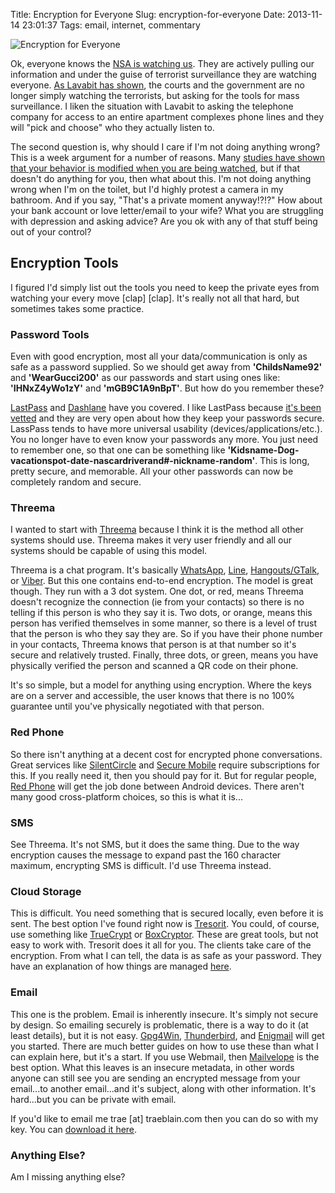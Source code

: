 Title: Encryption for Everyone
Slug: encryption-for-everyone
Date: 2013-11-14 23:01:37
Tags: email, internet, commentary

![Encryption for Everyone]({filename}/static/images/2013/security-lock.jpg "Encryption for Everyone")

Ok, everyone knows the [NSA is watching us][1].  They are actively pulling our information and under the guise of terrorist surveillance they are watching everyone.  [As Lavabit has shown][2], the courts and the government are no longer simply watching the terrorists, but asking for the tools for mass surveillance.  I liken the situation with Lavabit to asking the telephone company for access to an entire apartment complexes phone lines and they will "pick and choose" who they actually listen to.

The second question is, why should I care if I'm not doing anything wrong?  This is a week argument for a number of reasons.  Many [studies have shown that your behavior is modified when you are being watched][3], but if that doesn't do anything for you, then what about this.  I'm not doing anything wrong when I'm on the toilet, but I'd highly protest a camera in my  bathroom.  And if you say, "That's a private moment anyway!?!?"  How about your bank account or love letter/email to your wife?  What you are struggling with depression and asking advice?  Are you ok with any of that stuff being out of your control?

## Encryption Tools

I figured I'd simply list out the tools you need to keep the private eyes from watching your every move \[clap\] \[clap\].  It's really not all that hard, but sometimes takes some practice.

### Password Tools

Even with good encryption, most all your data/communication is only as safe as a password supplied.  So we should get away from **'ChildsName92'** and **'WearGucci200'** as our passwords and start using ones like: **'IHNxZ4yWo1zY'** and **'mGB9C1A9nBpT'**.  But how do you remember these?

[LastPass][] and [Dashlane][] have you covered.  I like LastPass because [it's been vetted][src] and they are very open about how they keep your passwords secure.  LassPass tends to have more universal usability (devices/applications/etc.).  You no longer have to even know your passwords any more.  You just need to remember one, so that one can be something like **'Kidsname-Dog-vacationspot-date-nascardriverand#-nickname-random'**.  This is long, pretty secure, and memorable.  All your other passwords can now be completely random and secure.

### Threema

I wanted to start with [Threema][] because I think it is the method all other systems should use.  Threema makes it very user friendly and all our systems should be capable of using this model.

Threema is a chat program.  It's basically [WhatsApp][], [Line][], [Hangouts/GTalk][hangouts], or [Viber][].  But this one contains end-to-end encryption.  The model is great though.  They run with a 3 dot system.  One dot, or red, means Threema doesn't recognize the connection (ie from your contacts) so there is no telling if this person is who they say it is.  Two dots, or orange, means this person has verified themselves in some manner, so there is a level of trust that the person is who they say they are.  So if you have their phone number in your contacts, Threema knows that person is at that number so it's secure and relatively trusted.  Finally, three dots, or green, means you have physically verified the person and scanned a QR code on their phone.

It's so simple, but a model for anything using encryption.  Where the keys are on a server and accessible, the user knows that there is no 100% guarantee until you've physically negotiated with that person.

### Red Phone

So there isn't anything at a decent cost for encrypted phone conversations.  Great services like [SilentCircle][] and [Secure Mobile][securemobile] require subscriptions for this.  If you really need it, then you should pay for it.  But for regular people, [Red Phone][red] will get the job done between Android devices.  There aren't many good cross-platform choices, so this is what it is...

### SMS

See Threema.  It's not SMS, but it does the same thing.  Due to the way encryption causes the message to expand past the 160 character maximum, encrypting SMS is difficult. I'd use Threema instead.

### Cloud Storage

This is difficult.  You need something that is secured locally, even before it is sent.  The best option I've found right now is [Tresorit][].  You could, of course, use something like [TrueCrypt][] or [BoxCryptor][].  These are great tools, but not easy to work with.  Tresorit does it all for you.  The clients take care of the encryption.  From what I can tell, the data is as safe as your password.  They have an explanation of how things are managed [here][tresoritpass].

### Email

This one is the problem.  Email is inherently insecure.  It's simply not secure by design.  So emailing securely is problematic, there is a way to do it (at least details), but it is not easy.  [Gpg4Win][], [Thunderbird][], and [Enigmail][] will get you started.  There are much better guides on how to use these than what I can explain here, but it's a start.  If you use Webmail, then [Mailvelope][] is the best option.  What this leaves is an insecure metadata, in other words anyone can still see you are sending an encrypted message from your email...to another email...and it's subject, along with other information.  It's hard...but you can be private with email.

If you'd like to email me trae \[at\] traeblain.com then you can do so with my key.  You can [download it here][pgpkey].

### Anything Else?

Am I missing anything else?

[1]: http://www.foxnews.com/tech/2013/06/26/declassified-govt-report-details-decades-nsa-computer-spying/
[2]: http://arstechnica.com/tech-policy/2013/10/lavabit-defied-order-for-snowdens-login-info-then-govt-asked-for-sites-ssl-key/
[3]: http://io9.com/5813160/people-under-surveillance-are-more-likely-to-condemn-bad-behavior-in-others
[threema]: http://threema.ch/
[whatsapp]: http://www.whatsapp.com/
[line]: http://line.naver.jp/en/
[hangouts]: http://google.com/hangouts/
[viber]: https://www.viber.com/
[silentcircle]: https://silentcircle.com/
[securemobile]: http://www.securemobile.com/
[red]: https://whispersystems.org/
[tresorit]: https://register.tresorit.com/download?mode=1&ref=UCtnuV
[truecrypt]: http://www.truecrypt.org/
[boxcryptor]: http://www.boxcryptor.com/
[tresoritpass]: https://support.tresorit.com/entries/23577091-How-is-my-password-managed-in-Tresorit-
[pgpkey]: http://traeblain.com/dl/PGPkeyTraeBlain.asc
[lastpass]: http://www.lastpass.com/
[dashlane]: http://www.dashlane.com/
[src]: http://blog.lastpass.com/2010/07/lastpass-gets-green-light-from-security.html
[Gpg4Win]: http://gpg4win.org/
[Thunderbird]: https://www.mozilla.org/en-US/thunderbird
[Enigmail]: http://www.enigmail.net/
[Mailvelope]: http://www.mailvelope.com/
